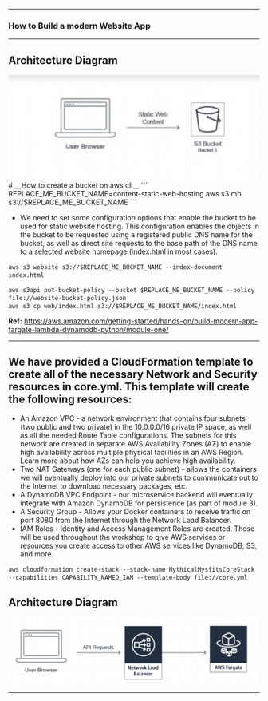 ***
### __How to Build a modern Website App__

***

## __Architecture Diagram__

 <div align="center">
    <img src="images/content-to-s3bucket.JPG" width="700" />
</div>
# __How to create a bucket on aws cli__
```
REPLACE_ME_BUCKET_NAME=content-static-web-hosting
aws s3 mb s3://$REPLACE_ME_BUCKET_NAME
```

* We need to set some configuration options that enable the bucket to be used for static website hosting. This configuration enables the objects in the bucket to be requested using a registered public DNS name for the bucket, as well as direct site requests to the base path of the DNS name to a selected website homepage (index.html in most cases).
```
aws s3 website s3://$REPLACE_ME_BUCKET_NAME --index-document index.html
```
```
aws s3api put-bucket-policy --bucket $REPLACE_ME_BUCKET_NAME --policy file://website-bucket-policy.json
aws s3 cp web/index.html s3://$REPLACE_ME_BUCKET_NAME/index.html 
```

__Ref:__ https://aws.amazon.com/getting-started/hands-on/build-modern-app-fargate-lambda-dynamodb-python/module-one/

***
## __We have provided a CloudFormation template to create all of the necessary Network and Security resources in core.yml. This template will create the following resources:__

  * An Amazon VPC - a network environment that contains four subnets (two public and two private) in the 10.0.0.0/16 private IP space, as well as all the needed Route Table configurations. The subnets for this network are created in separate AWS Availability Zones (AZ) to enable high availability across multiple physical facilities in an AWS Region. Learn more about how AZs can help you achieve high availability.
  * Two NAT Gateways (one for each public subnet) - allows the containers we will eventually deploy into our private subnets to communicate out to the Internet to download necessary packages, etc.
  * A DynamoDB VPC Endpoint - our microservice backend will eventually integrate with Amazon DynamoDB for persistence (as part of module 3).
  * A Security Group - Allows your Docker containers to receive traffic on port 8080 from the Internet through the Network Load Balancer.
  * IAM Roles - Identity and Access Management Roles are created. These will be used throughout the workshop to give AWS services or resources you create access to other AWS services like DynamoDB, S3, and more.

```
aws cloudformation create-stack --stack-name MythicalMysfitsCoreStack --capabilities CAPABILITY_NAMED_IAM --template-body file://core.yml
```
## __Architecture Diagram__

<div align="center">
    <img src="images/fargate.JPG" width="700" />
</div>



***
